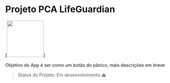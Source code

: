 # Projeto PCA LifeGuardian 

[<img src="https://github.com/joaopver10/Projeto-PCA-LifeGuardian/blob/main/src/images/police.png" width=115  height= 115>]

Objetivo do App é ser como um botão do pânico, mais descrições em breve


> Status do Projeto: Em desenvolvimento :warning: